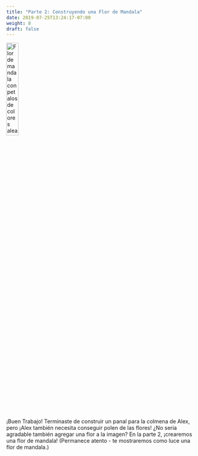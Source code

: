```yaml
---
title: "Parte 2: Construyendo una Flor de Mandala"
date: 2019-07-25T13:24:17-07:00
weight: 8
draft: false
---
```


<img src="../media/bee_mandala.png" alt="Flor de mandala con petalos de colores aleatorios" width="25%"/>

¡Buen Trabajo! Terminaste de construir un panal para la colmena de Alex, pero ¡Alex también necesita conseguir polen de las flores! ¿No seria agradable también agregar una flor a la imagen? En la parte 2, ¡crearemos una flor de mandala! (Permanece atento - te mostraremos como luce una flor de mandala.)
